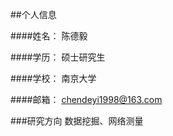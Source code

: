 ##个人信息

####姓名： 陈德毅

####学历： 硕士研究生

####学校： 南京大学

####邮箱： chendeyi1998@163.com

###研究方向
数据挖掘、网络测量


